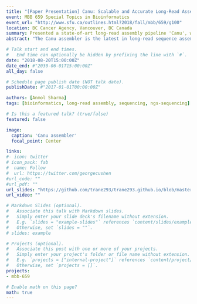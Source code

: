 ```yaml
---
title: "[Paper Presentation] Canu: Scalable and Accurate Long-Read Assembly via Adaptive k-mer Weighting and Repeat Separation"
event: MBB 659 Special Topics in Bioinformatics
event_url: "http://www.sfu.ca/outlines.html?2018/fall/mbb/659/g100"
location: BC Cancer Agency, Vancouver, BC Canada
summary: Presented a state-of-art long-read assembly pipeline 'Canu', which builds upon many existing methods.
abstract: "The Canu assembler is the latest in long-read sequence assemblers, which brings together a variety of methods in a single pipeline which is capable of both error detection and correction."

# Talk start and end times.
#   End time can optionally be hidden by prefixing the line with `#`.
date: "2018-08-20T15:00:00Z"
date_end: #"2030-06-01T15:00:00Z"
all_day: false

# Schedule page publish date (NOT talk date).
publishDate: #"2017-01-01T00:00:00Z"

authors: [Anmol Sharma]
tags: [bioinformatics, long-read assembly, sequencing, ngs-sequencing]

# Is this a featured talk? (true/false)
featured: false

image:
  caption: 'Canu assembler'
  focal_point: Center

links:
#- icon: twitter
# icon_pack: fab
#  name: Follow
#  url: https://twitter.com/georgecushen
#url_code: ""
#url_pdf: ""
url_slides: "https://github.com/trane293/trane293.github.io/blob/master/assets/presentations/MBB_659_Presentation%20(1).pdf"
url_video: ""

# Markdown Slides (optional).
#   Associate this talk with Markdown slides.
#   Simply enter your slide deck's filename without extension.
#   E.g. `slides = "example-slides"` references `content/slides/example-slides.md`.
#   Otherwise, set `slides = ""`.
# slides: example

# Projects (optional).
#   Associate this post with one or more of your projects.
#   Simply enter your project's folder or file name without extension.
#   E.g. `projects = ["internal-project"]` references `content/project/deep-learning/index.md`.
#   Otherwise, set `projects = []`.
projects:
- mbb-659

# Enable math on this page?
math: true
---
```


<!-- {{% alert note %}}
Click on the **Slides** button above to view the built-in slides feature.
{{% /alert %}}

Slides can be added in a few ways:

- **Create** slides using Academic's [*Slides*](https://sourcethemes.com/academic/docs/managing-content/#create-slides) feature and link using `slides` parameter in the front matter of the talk file
- **Upload** an existing slide deck to `static/` and link using `url_slides` parameter in the front matter of the talk file
- **Embed** your slides (e.g. Google Slides) or presentation video on this page using [shortcodes](https://sourcethemes.com/academic/docs/writing-markdown-latex/).

Further talk details can easily be added to this page using *Markdown* and $\rm \LaTeX$ math code. -->
